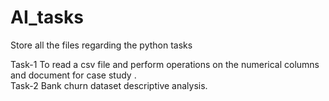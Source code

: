 # AI_tasks
Store all the files regarding the python tasks 

Task-1 To read a csv file and perform operations on the numerical columns and document for case study . <br />
Task-2 Bank churn dataset descriptive analysis.

